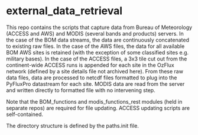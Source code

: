 # external_data_retrieval
This repo contains the scripts that capture data from Bureau of Meteorology (ACCESS and AWS) and MODIS (several bands and products) servers. In the case of the BOM data streams, the data are continuously concatenated to existing raw files. In the case of the AWS files, the data for all available BOM AWS sites is retained (with the exception of some classified sites e.g. military bases). In the case of the ACCESS files, a 3x3 tile cut out from the continent-wide ACCESS runs is appended for each site in the OzFlux network (defined by a site details file not archived here). From these raw data files, data are processed to netcdf files formatted to plug into the PyFluxPro datastream for each site. MODIS data are read from the server and written directly to formatted file with no intervening step.

Note that the BOM_functions and modis_functions_rest modules (held in separate repos) are required for file updating. ACCESS updating scripts are self-contained.

The directory structure is defined by the paths.init file. 

